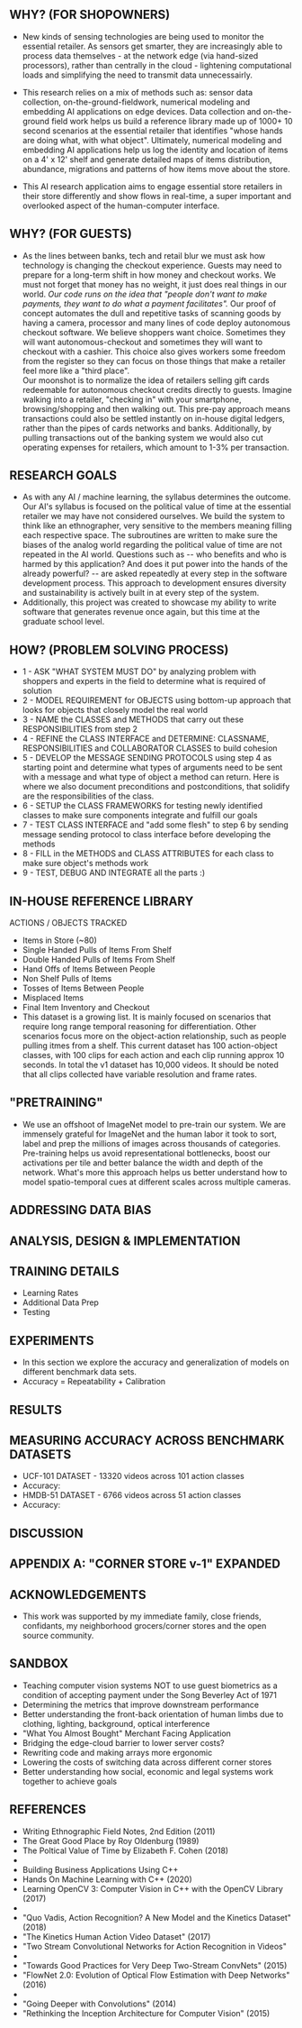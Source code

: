 ## WHY? (FOR SHOPOWNERS)

* New kinds of sensing technologies are being used to monitor the essential retailer. As sensors get smarter, they are increasingly able to process data themselves - at the network edge (via hand-sized processors), rather than centrally in the cloud - lightening computational loads and simplifying the need to transmit data unnecessairly. 

* This research relies on a mix of methods such as: sensor data collection, on-the-ground-fieldwork, numerical modeling and embedding AI applications on edge devices.  Data collection and on-the-ground field work helps us build a reference library made up of 1000+ 10 second scenarios at the essential retailer that identifies "whose hands are doing what, with what object". Ultimately, numerical modeling and embedding AI applications help us log the identity and location of items on a 4' x 12' shelf and generate detailed maps of items distribution, abundance, migrations and patterns of how items move about the store.

* This AI research application aims to engage essential store retailers in their store differently and show flows in real-time, a super important and overlooked aspect of the human-computer interface.

## WHY? (FOR GUESTS)

* As the lines between banks, tech and retail blur we must ask how technology is changing the checkout experience.  Guests may need to prepare for a long-term shift in how money and checkout works. We must not forget that money has no weight, it just does real things in our world.  _Our code runs on the idea that "people don't want to make payments, they want to do what a payment facilitates"._ Our proof of concept automates the dull and repetitive tasks of scanning goods by having a camera, processor and many lines of code deploy autonomous checkout software.  We believe shoppers want choice.  Sometimes they will want autonomous-checkout and sometimes they will want to checkout with a cashier. This choice also gives workers some freedom from the register so they can focus on those things that make a retailer feel more like a "third place".  
Our moonshot is to normalize the idea of retailers selling gift cards redeemable for autonomous checkout credits directly to guests. Imagine walking into a retailer, "checking in" with your smartphone, browsing/shopping and then walking out. This pre-pay approach means transactions could also be settled instantly on in-house digital ledgers, rather than the pipes of cards networks and banks. Additionally, by pulling transactions out of the banking system we would also cut operating expenses for retailers, which amount to 1-3% per transaction.

## RESEARCH GOALS

* As with any AI / machine learning, the syllabus determines the outcome.  Our AI's syllabus is focused on the political value of time at the essential retailer we may have not considered ourselves.  We build the system to think like an ethnographer, very sensitive to the members meaning filling each respective space.  The subroutines are written to make sure the biases of the analog world regarding the political value of time are not repeated in the AI world.  Questions such as -- who benefits and who is harmed by this application?  And does it put power into the hands of the already powerful? -- are asked repeatedly at every step in the software development process.  This approach to development ensures diversity and sustainability is actively built in at every step of the system.
* Additionally, this project was created to showcase my ability to write software  that generates revenue once again, but this time at the graduate school level.

## HOW? (PROBLEM SOLVING PROCESS)

* 1 - ASK "WHAT SYSTEM MUST DO" by analyzing problem with shoppers and experts in the field to determine what is required of solution
* 2 - MODEL REQUIREMENT for OBJECTS using bottom-up approach that looks for objects that closely model the real world
* 3 - NAME the CLASSES and METHODS that carry out these RESPONSIBILITIES from step 2 
* 4 - REFINE the CLASS INTERFACE and DETERMINE: CLASSNAME, RESPONSIBILITIES and COLLABORATOR CLASSES to build cohesion
* 5 - DEVELOP the MESSAGE SENDING PROTOCOLS using step 4 as starting point and determine what types of arguments need to be sent with a message and what type of object a method can return.  Here is where we also document preconditions and postconditions, that solidify are the responsibilities of the class. 
* 6 - SETUP the CLASS FRAMEWORKS for testing newly identified classes to make sure components integrate and fulfill our goals
* 7 - TEST CLASS INTERFACE and "add some flesh" to step 6 by sending message sending protocol to class interface before developing the methods
* 8 - FILL in the METHODS and CLASS ATTRIBUTES for each class to make sure object's methods work 
* 9 - TEST, DEBUG AND INTEGRATE all the parts :)

##  IN-HOUSE REFERENCE LIBRARY

ACTIONS / OBJECTS TRACKED
  * Items in Store (~80)
  * Single Handed Pulls of Items From Shelf
  * Double Handed Pulls of Items From Shelf
  * Hand Offs of Items Between People
  * Non Shelf Pulls of Items
  * Tosses of Items Between People
  * Misplaced Items 
  * Final Item Inventory and Checkout
  * This dataset is a growing list.  It is mainly focused on scenarios that require long range temporal reasoning for differentiation.  Other scenarios focus more on the object-action relationship, such as people pulling itmes from a shelf. This current dataset has 100 action-object classes, with 100 clips for each action and each clip running approx 10 seconds. In total the v1 dataset has 10,000 videos. It should be noted that all clips collected have variable resolution and frame rates.

## "PRETRAINING"

* We use an offshoot of ImageNet model to pre-train our system. We are immensely grateful for ImageNet and the human labor it took to sort, label and prep the millions of images across thousands of categories. Pre-training helps us avoid representational bottlenecks, boost our activations per tile and better balance the width and depth of the network.  What's more this approach helps us better understand how to model spatio-temporal cues at different scales across multiple cameras.

## ADDRESSING DATA BIAS

## ANALYSIS, DESIGN & IMPLEMENTATION 

## TRAINING DETAILS

* Learning Rates 
* Additional Data Prep
* Testing

## EXPERIMENTS

* In this section we explore the accuracy and generalization of models on different benchmark data sets. 
* Accuracy = Repeatability + Calibration

## RESULTS

## MEASURING ACCURACY ACROSS BENCHMARK DATASETS

* UCF-101 DATASET - 13320 videos across 101 action classes
* Accuracy:
* HMDB-51 DATASET - 6766 videos across 51 action classes
* Accuracy:

## DISCUSSION

## APPENDIX A: "CORNER STORE v-1" EXPANDED

## ACKNOWLEDGEMENTS

* This work was supported by my immediate family, close friends, confidants, my neighborhood grocers/corner stores and the open source community. 

## SANDBOX

* Teaching computer vision systems NOT to use guest biometrics as a condition of accepting payment under the Song Beverley Act of 1971
* Determining the metrics that improve downstream performance
* Better understanding the front-back orientation of human limbs due to clothing, lighting, background, optical interference
* "What You Almost Bought" Merchant Facing Application
* Bridging the edge-cloud barrier to lower server costs?
* Rewriting code and making arrays more ergonomic
* Lowering the costs of switching data across different corner stores
* Better understanding how social, economic and legal systems work together to achieve goals

## REFERENCES

* Writing Ethnographic Field Notes, 2nd Edition (2011)
* The Great Good Place by Roy Oldenburg (1989)
* The Poltical Value of Time by Elizabeth F. Cohen (2018)
* 
* Building Business Applications Using C++
* Hands On Machine Learning with C++ (2020)
* Learning OpenCV 3: Computer Vision in C++ with the OpenCV Library (2017)
*
* "Quo Vadis, Action Recognition? A New Model and the Kinetics Dataset" (2018)
* "The Kinetics Human Action Video Dataset" (2017)
* "Two Stream Convolutional Networks for Action Recognition in Videos" 
* 
* "Towards Good Practices for Very Deep Two-Stream ConvNets" (2015)
* "FlowNet 2.0: Evolution of Optical Flow Estimation with Deep Networks" (2016)
* 
* "Going Deeper with Convolutions" (2014)
* "Rethinking the Inception Architecture for Computer Vision" (2015)

